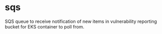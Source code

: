 # sqs

SQS queue to receive notification of new items in vulnerability reporting bucket for EKS container to poll from.
